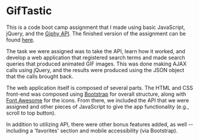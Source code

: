 # GifTastic

This is a code boot camp assignment that I made using basic JavaScript, jQuery, and the [Giphy API](https://developers.giphy.com/). The finished version of the assignment can be found [here](http://bking1989.github.io/GifTastic).

The task we were assigned was to take the API, learn how it worked, and develop a web application that registered search terms and made search queries that produced animated GIF images. This was done making AJAX calls using jQuery, and the results were produced using the JSON object that the calls brought back.

The web application itself is composed of several parts. The HTML and CSS front-end was composed using [Bootstrap](https://getbootstrap.com) for overall structure, along with [Font Awesome](https://fontawesome.com/) for the icons. From there, we included the API that we were assigned and other pieces of JavaScript to give the app functionality (e.g., scroll to top button).

In addition to utilizing API, there were other bonus features added, as well -- including a 'favorites' section and mobile accessibility (via Bootstrap).

